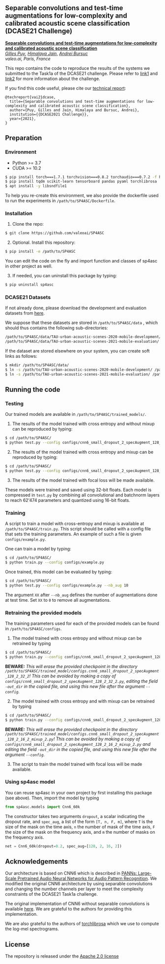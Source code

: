 ## Separable convolutions and test-time augmentations for low-complexity and calibrated acoustic scene classification (DCASE21 Challenge)

[**Separable convolutions and test-time augmentations for low-complexity and calibrated acoustic scene classification**]()  
[*Gilles Puy*](https://sites.google.com/site/puygilles/home),
[*Himalaya Jain*](https://himalayajain.github.io/),
[*Andrei Bursuc*](https://abursuc.github.io/)  
*valeo.ai, Paris, France*

This repo contains the code to reproduce the results of the systems we submitted to the Task1a of the DCASE21 challenge. 
Please refer to [link1](http://dcase.community/challenge2021/task-acoustic-scene-classification#subtask-a) and 
[link2](https://arxiv.org/abs/2105.13734) for more information about the challenge.


If you find this code useful, please cite our [technical report]():
```
@techreport{vai21dcase,
  title={Separable convolutions and test-time augmentations for low-complexity and calibrated acoustic scene classification},
  author={Puy, Gilles and Jain, Himalaya and Bursuc, Andrei},
  institution={{DCASE2021 Challenge}},
  year={2021},
}
```


## Preparation

### Environment
* Python >= 3.7
* CUDA >= 10.2
```bash
$ pip install torch===1.7.1 torchvision===0.8.2 torchaudio===0.7.2 -f https://download.pytorch.org/whl/torch_stable.html
$ pip install tqdm scikit-learn tensorboard pandas pyaml torchlibrosa
$ apt install -y libsndfile1
```

To help you re-create this environment, we also provide the dockerfile used to run the experiments in 
```/path/to/SP4ASC/Dockerfile```.
 
### Installation
1. Clone the repo:
```bash
$ git clone https://github.com/valeoai/SP4ASC
```

2. Optional. Install this repository:
```bash
$ pip install -e /path/to/SP4ASC
```
You can edit the code on the fly and import function and classes of sp4asc in other project as well.

3. If needed, you can uninstall this package by typing:
```bash
$ pip uninstall sp4asc
```

### DCASE21 Datasets
If not already done, please download the development and evaluation datasets from
[here](http://dcase.community/challenge2021/task-acoustic-scene-classification#download). 

We suppose that these datasets are stored in ```/path/to/SP4ASC/data``` , which should thus 
contains the following sub-directories:
```bash
/path/to/SP4ASC/data/TAU-urban-acoustic-scenes-2020-mobile-development/ 
/path/to/SP4ASC/data/TAU-urban-acoustic-scenes-2021-mobile-evaluation/
```

If the dataset are stored elsewhere on your system, you can create soft links as follows:
```bash
$ mkdir /path/to/SP4ASC/data/
$ ln -s /path/to/TAU-urban-acoustic-scenes-2020-mobile-development/ /path/to/SP4ASC/data/
$ ln -s /path/to/TAU-urban-acoustic-scenes-2021-mobile-evaluation/ /path/to/SP4ASC/data/
```


## Running the code

### Testing

Our trained models are available in ```/path/to/SP4ASC/trained_models/```.

1. The results of the model trained with cross entropy and without mixup can be reproduced by typing:
```bash
$ cd /path/to/SP4ASC/
$ python test.py --config configs/cnn6_small_dropout_2_specAugment_128_2_32_2.py --nb_aug 30
```

2. The results of the model trained with cross entropy and mixup can be reproduced by typing:
```bash
$ cd /path/to/SP4ASC/
$ python test.py --config configs/cnn6_small_dropout_2_specAugment_128_2_16_2_mixup_2.py --nb_aug 30
```

3. The results of the model trained with focal loss will be made available.

These models were trained and saved using 32-bit floats. Each model is compressed in `test.py` by combining all convolutional and batchnorm layers to reach 62'474 parameters
and quantized using 16-bit floats. 

### Training

A script to train a model with cross-entropy and mixup is available at ```/path/to/SP4ASC/train.py```.
This script should be called with a config file that sets the training parameters. An example of such a file is given ```configs/example.py```.

One can train a model by typing:
```bash
$ cd /path/to/SP4ASC/
$ python train.py --config configs/example.py
```

Once trained, this model can be evaluated by typing:
```bash
$ cd /path/to/SP4ASC/
$ python test.py --config configs/example.py --nb_aug 10
```

The argument `XX` after ```--nb_aug``` defines the number of augmentations done at test time. Set `XX` to `0` to remove all augmentations.


### Retraining the provided models

The training parameters used for each of the provided models can be found in ```/path/to/SP4ASC/configs```.

1. The model trained with cross entropy and without mixup can be retrained by typing
```bash
$ cd /path/to/SP4ASC/
$ python train.py --config configs/cnn6_small_dropout_2_specAugment_128_2_32_2.py
```
**BEWARE:** *This will erase the provided checkpoint in the directory 
```/path/to/SP4ASC/trained_model/configs.cnn6_small_dropout_2_specAugment_128_2_32_2```!
This can be avoided by making a copy of `configs/cnn6_small_dropout_2_specAugment_128_2_32_2.py`, 
editing the field `-out_dir` in the copied file, and using this new file after the argument `--config`.*

2. The model trained with cross entropy and with mixup can be retrained by typing
```bash
$ cd /path/to/SP4ASC/
$ python train.py --config configs/cnn6_small_dropout_2_specAugment_128_2_16_2_mixup_2.py
```
**BEWARE:** *This will erase the provided checkpoint in the directory 
```/path/to/SP4ASC/trained_model/configs.cnn6_small_dropout_2_specAugment_128_2_16_2_mixup_2.py```!
This can be avoided by making a copy of `configs/cnn6_small_dropout_2_specAugment_128_2_16_2_mixup_2.py` and editing the field `-out_dir` in the copied file, and using this new file after 
the argument `--config`.*

3. The script to train  the model trained with focal loss will be made available.

### Using sp4asc model

You can reuse sp4asc in your own project by first installing this package (see above).
Then, import the model by typing
```python
from sp4asc.models import Cnn6_60k
```

The constructor takes two arguments `dropout`, a scalar indicating the dropout rate, and 
`spec_aug`, a list of the form `[T, n, F, m]`, where `T` is the size of the mask on the time axis,
`n` the number of mask of the time axis, `F` the size of the mask on the frequency axis, and `m` 
the number of masks on the frequency axis. 
```python
net = Cnn6_60k(dropout=0.2, spec_aug=[128, 2, 16, 2])
```


## Acknowledgements
Our architecture is based on CNN6 which is described in [PANNs: Large-Scale Pretrained Audio Neural Networks for Audio Pattern Recognition](https://arxiv.org/abs/1912.10211).
We modified the original CNN6 architecture by using separable convolutions and changing the number channels per layer to meet the complexity constraints of the DCASE21 Task1a challenge.

The original implementation of CNN6 without separable convolutions is available [here](https://github.com/qiuqiangkong/audioset_tagging_cnn). 
We are grateful to the authors for providing this implementation.

We are also grateful to the authors of [torchlibrosa](https://github.com/qiuqiangkong/torchlibrosa) which we use to compute the log-mel spectrograms.

## License
The repository is released under the [Apache 2.0 license](./LICENSE)
